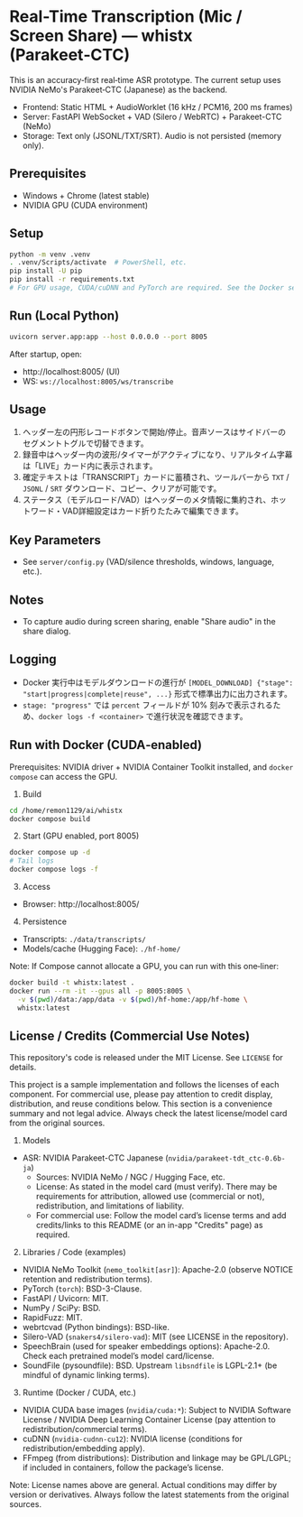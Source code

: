 # Real-Time Transcription (Mic / Screen Share) — whistx (Parakeet‑CTC)

This is an accuracy‑first real‑time ASR prototype. The current setup uses NVIDIA NeMo's Parakeet‑CTC (Japanese) as the backend.
- Frontend: Static HTML + AudioWorklet (16 kHz / PCM16, 200 ms frames)
- Server: FastAPI WebSocket + VAD (Silero / WebRTC) + Parakeet-CTC (NeMo)
- Storage: Text only (JSONL/TXT/SRT). Audio is not persisted (memory only).

## Prerequisites
- Windows + Chrome (latest stable)
- NVIDIA GPU (CUDA environment)

## Setup
```bash
python -m venv .venv
. .venv/Scripts/activate  # PowerShell, etc.
pip install -U pip
pip install -r requirements.txt
# For GPU usage, CUDA/cuDNN and PyTorch are required. See the Docker setup for details.
```

## Run (Local Python)
```bash
uvicorn server.app:app --host 0.0.0.0 --port 8005
```

After startup, open:
- http://localhost:8005/  (UI)
- WS: `ws://localhost:8005/ws/transcribe`

## Usage
1) ヘッダー左の円形レコードボタンで開始/停止。音声ソースはサイドバーのセグメントトグルで切替できます。
2) 録音中はヘッダー内の波形/タイマーがアクティブになり、リアルタイム字幕は「LIVE」カード内に表示されます。
3) 確定テキストは「TRANSCRIPT」カードに蓄積され、ツールバーから `TXT` / `JSONL` / `SRT` ダウンロード、コピー、クリアが可能です。
4) ステータス（モデルロード/VAD）はヘッダーのメタ情報に集約され、ホットワード・VAD詳細設定はカード折りたたみで編集できます。

## Key Parameters
- See `server/config.py` (VAD/silence thresholds, windows, language, etc.).

## Notes
- To capture audio during screen sharing, enable "Share audio" in the share dialog.

## Logging
- Docker 実行中はモデルダウンロードの進行が `[MODEL_DOWNLOAD] {"stage": "start|progress|complete|reuse", ...}` 形式で標準出力に出力されます。
- `stage: "progress"` では `percent` フィールドが 10% 刻みで表示されるため、`docker logs -f <container>` で進行状況を確認できます。

## Run with Docker (CUDA‑enabled)
Prerequisites: NVIDIA driver + NVIDIA Container Toolkit installed, and `docker compose` can access the GPU.

1) Build
```bash
cd /home/remon1129/ai/whistx
docker compose build
```

2) Start (GPU enabled, port 8005)
```bash
docker compose up -d
# Tail logs
docker compose logs -f
```

3) Access
- Browser: http://localhost:8005/

4) Persistence
- Transcripts: `./data/transcripts/`
- Models/cache (Hugging Face): `./hf-home/`

Note: If Compose cannot allocate a GPU, you can run with this one‑liner:
```bash
docker build -t whistx:latest .
docker run --rm -it --gpus all -p 8005:8005 \
  -v $(pwd)/data:/app/data -v $(pwd)/hf-home:/app/hf-home \
  whistx:latest
```

## License / Credits (Commercial Use Notes)

This repository's code is released under the MIT License. See `LICENSE` for details.

This project is a sample implementation and follows the licenses of each component. For commercial use, please pay attention to credit display, distribution, and reuse conditions below. This section is a convenience summary and not legal advice. Always check the latest license/model card from the original sources.

1) Models
- ASR: NVIDIA Parakeet-CTC Japanese (`nvidia/parakeet-tdt_ctc-0.6b-ja`)
  - Sources: NVIDIA NeMo / NGC / Hugging Face, etc.
  - License: As stated in the model card (must verify). There may be requirements for attribution, allowed use (commercial or not), redistribution, and limitations of liability.
  - For commercial use: Follow the model card’s license terms and add credits/links to this README (or an in-app "Credits" page) as required.

2) Libraries / Code (examples)
- NVIDIA NeMo Toolkit (`nemo_toolkit[asr]`): Apache-2.0 (observe NOTICE retention and redistribution terms).
- PyTorch (`torch`): BSD-3-Clause.
- FastAPI / Uvicorn: MIT.
- NumPy / SciPy: BSD.
- RapidFuzz: MIT.
- webrtcvad (Python bindings): BSD-like.
- Silero-VAD (`snakers4/silero-vad`): MIT (see LICENSE in the repository).
- SpeechBrain (used for speaker embeddings options): Apache-2.0. Check each pretrained model’s model card/license.
- SoundFile (pysoundfile): BSD. Upstream `libsndfile` is LGPL-2.1+ (be mindful of dynamic linking terms).

3) Runtime (Docker / CUDA, etc.)
- NVIDIA CUDA base images (`nvidia/cuda:*`): Subject to NVIDIA Software License / NVIDIA Deep Learning Container License (pay attention to redistribution/commercial terms).
- cuDNN (`nvidia-cudnn-cu12`): NVIDIA license (conditions for redistribution/embedding apply).
- FFmpeg (from distributions): Distribution and linkage may be GPL/LGPL; if included in containers, follow the package’s license.

Note: License names above are general. Actual conditions may differ by version or derivatives. Always follow the latest statements from the original sources.
